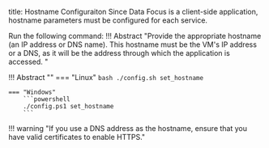 title: Hostname Configuraiton
Since Data Focus is a client-side application, hostname parameters must be configured for each service. 

  Run the following command:
!!! Abstract "Provide the appropriate hostname (an IP address or DNS name). This hostname must be the VM's IP address or a DNS, as it will be the address through which the application is accessed. "

!!! Abstract ""
    === "Linux"
        ```bash
        ./config.sh set_hostname  
        ```

    === "Windows"
        ```powershell
        ./config.ps1 set_hostname 
        ```  
!!! warning "If you use a DNS address as the hostname, ensure that you have valid certificates to enable HTTPS."